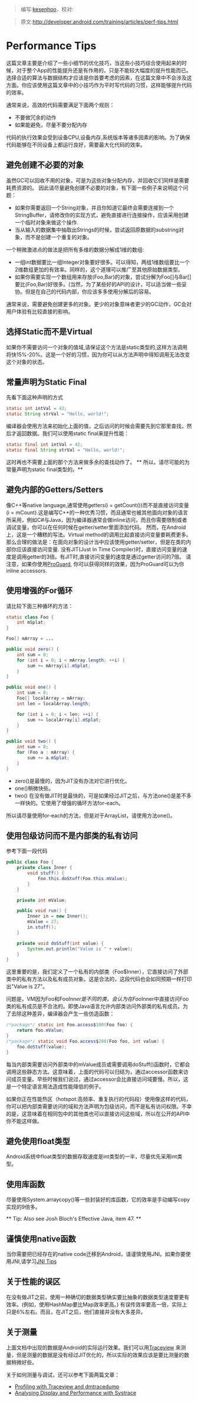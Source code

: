 > 编写:[kesenhoo](https://github.com/kesenhoo)，校对:

> 原文:<http://developer.android.com/training/articles/perf-tips.html>

# Performance Tips
这篇文章主要是介绍了一些小细节的优化技巧，当这些小技巧综合使用起来的时候，对于整个App的性能提升还是有作用的，只是不能较大幅度的提升性能而已。选择合适的算法与数据结构才应该是你首要考虑的因素，在这篇文章中不会涉及这方面。你应该使用这篇文章中的小技巧作为平时写代码的习惯，这样能够提升代码的效率。

<!-- more -->

通常来说，高效的代码需要满足下面两个规则：

* 不要做冗余的动作
* 如果能避免，尽量不要分配内存

代码的执行效果会受到设备CPU,设备内存,系统版本等诸多因素的影响。为了确保代码能够在不同设备上都运行良好，需要最大化代码的效率。

## 避免创建不必要的对象
虽然GC可以回收不用的对象，可是为这些对象分配内存，并回收它们同样是需要耗费资源的。
因此请尽量避免创建不必要的对象，有下面一些例子来说明这个问题：

* 如果你需要返回一个String对象，并且你知道它最终会需要连接到一个StringBuffer，请修改你的实现方式，避免直接进行连接操作，应该采用创建一个临时对象来做这个操作.
* 当从输入的数据集中抽取出Strings的时候，尝试返回原数据的substring对象，而不是创建一个重复的对象。

一个稍微激进点的做法是把所有多维的数据分解成1维的数组:

* 一组int数据要比一组Integer对象要好很多。可以得知，两组1维数组要比一个2维数组更加的有效率。同样的，这个道理可以推广至其他原始数据类型。
* 如果你需要实现一个数组用来存放(Foo,Bar)的对象，尝试分解为Foo[]与Bar[]要比(Foo,Bar)好很多。(当然，为了某些好的API的设计，可以适当做一些妥协。但是在自己的代码内部，你应该多多使用分解后的容易。

通常来说，需要避免创建更多的对象。更少的对象意味者更少的GC动作，GC会对用户体验有比较直接的影响。

## 选择Static而不是Virtual
如果你不需要访问一个对象的值域,请保证这个方法是static类型的,这样方法调用将快15%-20%。这是一个好的习惯，因为你可以从方法声明中得知调用无法改变这个对象的状态。

## 常量声明为Static Final
先看下面这种声明的方式
```java
static int intVal = 42;
static String strVal = "Hello, world!";
```
编译器会使用<clinit>方法来初始化上面的值，之后访问的时候会需要先到它那里查找，然后才返回数据。我们可以使用static final来提升性能：
```java
static final int intVal = 42;
static final String strVal = "Hello, world!";
```
这时再也不需要上面的那个方法来做多余的查找动作了。
** 所以，请尽可能的为常量声明为static final类型的。**

## 避免内部的Getters/Setters
像C++等native language,通常使用getters(i = getCount())而不是直接访问变量(i = mCount).这是编写C++的一种优秀习惯，而且通常也被其他面向对象的语言所采用，例如C#与Java，因为编译器通常会做inline访问，而且你需要限制或者调试变量，你可以在任何时候在getter/setter里面添加代码。
然而，在Android上，这是一个糟糕的写法。Virtual method的调用比起直接访问变量要耗费更多。那么合理的做法是：在面向对象的设计当中应该使用getter/setter，但是在类的内部你应该直接访问变量.
没有JIT(Just In Time Compiler)时，直接访问变量的速度是调用getter的3倍。有JIT时,直接访问变量的速度是通过getter访问的7倍。
请注意，如果你使用[ProGuard](http://developer.android.com/tools/help/proguard.html), 你可以获得同样的效果，因为ProGuard可以为你inline accessors.

## 使用增强的For循环
请比较下面三种循环的方法：

```java
static class Foo {
    int mSplat;
}

Foo[] mArray = ...

public void zero() {
    int sum = 0;
    for (int i = 0; i < mArray.length; ++i) {
        sum += mArray[i].mSplat;
    }
}

public void one() {
    int sum = 0;
    Foo[] localArray = mArray;
    int len = localArray.length;

    for (int i = 0; i < len; ++i) {
        sum += localArray[i].mSplat;
    }
}

public void two() {
    int sum = 0;
    for (Foo a : mArray) {
        sum += a.mSplat;
    }
}
```

* zero()是最慢的，因为JIT没有办法对它进行优化。
* one()稍微快些。
* two() 在没有做JIT时是最快的，可是如果经过JIT之后，与方法one()是差不多一样快的。它使用了增强的循环方法for-each。

所以请尽量使用for-each的方法，但是对于ArrayList，请使用方法one()。

## 使用包级访问而不是内部类的私有访问
参考下面一段代码

```java
public class Foo {
    private class Inner {
        void stuff() {
            Foo.this.doStuff(Foo.this.mValue);
        }
    }

    private int mValue;

    public void run() {
        Inner in = new Inner();
        mValue = 27;
        in.stuff();
    }

    private void doStuff(int value) {
        System.out.println("Value is " + value);
    }
}
```

这里重要的是，我们定义了一个私有的内部类（Foo$Inner），它直接访问了外部类中的私有方法以及私有成员对象。这是合法的，这段代码也会如同预期一样打印出"Value is 27"。

问题是，VM因为Foo和Foo$Inner是不同的类，会认为在Foo$Inner中直接访问Foo类的私有成员是不合法的。即使Java语言允许内部类访问外部类的私有成员。为了去除这种差异，编译器会产生一些仿造函数：

```java
/*package*/ static int Foo.access$100(Foo foo) {
    return foo.mValue;
}
/*package*/ static void Foo.access$200(Foo foo, int value) {
    foo.doStuff(value);
}
```

每当内部类需要访问外部类中的mValue成员或需要调用doStuff()函数时，它都会调用这些静态方法。这意味着，上面的代码可以归结为，通过accessor函数来访问成员变量。早些时候我们说过，通过accessor会比直接访问域要慢。所以，这是一个特定语言用法造成性能降低的例子。

如果你正在性能热区（hotspot:高频率、重复执行的代码段）使用像这样的代码，你可以把内部类需要访问的域和方法声明为包级访问，而不是私有访问权限。不幸的是，这意味着在相同包中的其他类也可以直接访问这些域，所以在公开的API中你不能这样做。

## 避免使用float类型
Android系统中float类型的数据存取速度是int类型的一半，尽量优先采用int类型。

## 使用库函数
尽量使用System.arraycopy()等一些封装好的库函数，它的效率是手动编写copy实现的9倍多。

** Tip: Also see Josh Bloch's Effective Java, item 47. **

## 谨慎使用native函数
当你需要把已经存在的native code迁移到Android，请谨慎使用JNI。如果你要使用JNI,请学习[JNI Tips](http://developer.android.com/guide/practices/jni.html)

## 关于性能的误区
在没有做JIT之前，使用一种确切的数据类型确实要比抽象的数据类型速度要更有效率。(例如，使用HashMap要比Map效率更高。) 有误传效率要高一倍，实际上只是6%左右。而且，在JIT之后，他们直接并没有大多差异。

## 关于测量
上面文档中出现的数据是Android的实际运行效果。我们可以用[Traceview](http://developer.android.com/tools/debugging/debugging-tracing.html) 来测量，但是测量的数据是没有经过JIT优化的，所以实际的效果应该是要比测量的数据稍微好些。

关于如何测量与调试，还可以参考下面两篇文章：

* [Profiling with Traceview and dmtracedump](http://developer.android.com/tools/debugging/debugging-tracing.html)
* [Analysing Display and Performance with Systrace](http://developer.android.com/tools/debugging/systrace.html)
